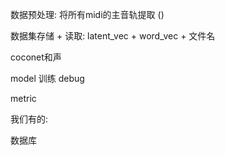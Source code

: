 数据预处理: 将所有midi的主音轨提取 ()



数据集存储 + 读取: latent_vec + word_vec + 文件名



coconet和声



model 训练 debug



metric



我们有的:

数据库